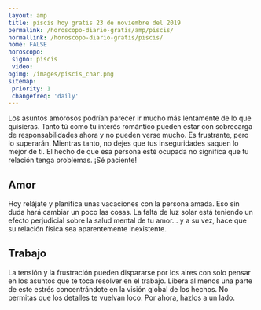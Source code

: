 ```yaml
---
layout: amp
title: piscis hoy gratis 23 de noviembre del 2019 
permalink: /horoscopo-diario-gratis/amp/piscis/
normallink: /horoscopo-diario-gratis/piscis/
home: FALSE
horoscopo:
 signo: piscis
 video:  
ogimg: /images/piscis_char.png
sitemap:
 priority: 1
 changefreq: 'daily'
---
```



Los asuntos amorosos podrían parecer ir mucho más lentamente de lo que quisieras. Tanto tú como tu interés romántico pueden estar con sobrecarga de responsabilidades ahora y no pueden verse mucho. Es frustrante, pero lo superarán. Mientras tanto, no dejes que tus inseguridades saquen lo mejor de ti. El hecho de que esa persona esté ocupada no significa que tu relación tenga problemas. ¡Sé paciente!

## Amor

Hoy relájate y planifica unas vacaciones con la persona amada. Eso sin duda hará cambiar un poco las cosas. La falta de luz solar está teniendo un efecto perjudicial sobre la salud mental de tu amor... y a su vez, hace que su relación física sea aparentemente inexistente.

## Trabajo

La tensión y la frustración pueden dispararse por los aires con solo pensar en los asuntos que te toca resolver en el trabajo. Libera al menos una parte de este estrés concentrándote en la visión global de los hechos. No permitas que los detalles te vuelvan loco. Por ahora, hazlos a un lado.